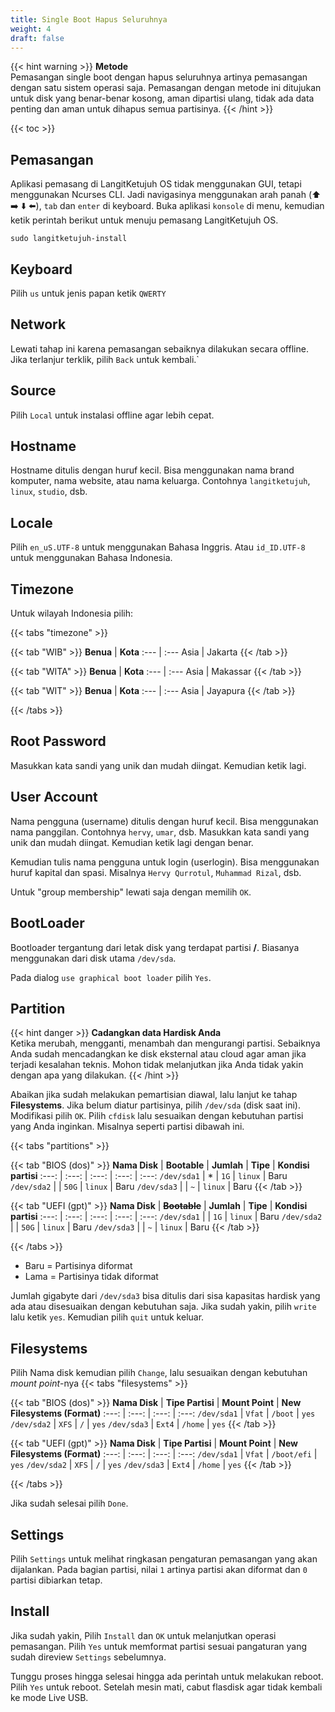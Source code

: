 ```yaml
---
title: Single Boot Hapus Seluruhnya
weight: 4
draft: false
---
```


{{< hint warning >}}
**Metode**\
Pemasangan single boot dengan hapus seluruhnya artinya pemasangan dengan satu sistem operasi saja. Pemasangan dengan metode ini ditujukan untuk disk yang benar-benar kosong, aman dipartisi ulang, tidak ada data penting dan aman untuk dihapus semua partisinya.
{{< /hint >}}

{{< toc >}}

## Pemasangan

Aplikasi pemasang di LangitKetujuh OS tidak menggunakan GUI, tetapi menggunakan Ncurses CLI. Jadi navigasinya menggunakan arah panah (⬆️ ➡️ ⬇️ ⬅️), `tab` dan `enter` di keyboard.
Buka aplikasi `konsole` di menu, kemudian ketik perintah berikut untuk menuju pemasang LangitKetujuh OS.

```shell
sudo langitketujuh-install
```

## Keyboard

Pilih `us` untuk jenis papan ketik `QWERTY`

## Network

Lewati tahap ini karena pemasangan sebaiknya dilakukan secara offline. Jika terlanjur terklik, pilih `Back` untuk kembali.`

## Source

Pilih `Local` untuk instalasi offline agar lebih cepat.

## Hostname

Hostname ditulis dengan huruf kecil. Bisa menggunakan nama brand komputer, nama website, atau nama keluarga. Contohnya `langitketujuh`, `linux`, `studio`, dsb.

## Locale

Pilih `en_uS.UTF-8` untuk menggunakan Bahasa Inggris. Atau `id_ID.UTF-8` untuk menggunakan Bahasa Indonesia.

## Timezone

Untuk wilayah Indonesia pilih:

{{< tabs "timezone" >}}

{{< tab "WIB" >}}
**Benua** | **Kota**
:--- | :---
Asia | Jakarta
{{< /tab >}}

{{< tab "WITA" >}}
**Benua** | **Kota**
:--- | :---
Asia | Makassar
{{< /tab >}}

{{< tab "WIT" >}}
**Benua** | **Kota**
:--- | :---
Asia | Jayapura
{{< /tab >}}

{{< /tabs >}}

## Root Password

Masukkan kata sandi yang unik dan mudah diingat. Kemudian ketik lagi.

## User Account

Nama pengguna (username) ditulis dengan huruf kecil. Bisa menggunakan nama panggilan. Contohnya `hervy`, `umar`, dsb.
Masukkan kata sandi yang unik dan mudah diingat. Kemudian ketik lagi dengan benar.

Kemudian tulis nama pengguna untuk login (userlogin). Bisa menggunakan huruf kapital dan spasi. Misalnya `Hervy Qurrotul`, `Muhammad Rizal`, dsb.

Untuk "group membership" lewati saja dengan memilih `OK`.

## BootLoader

Bootloader tergantung dari letak disk yang terdapat partisi **/**. Biasanya menggunakan dari disk utama `/dev/sda`.

Pada dialog `use graphical boot loader` pilih `Yes`.

## Partition

{{< hint danger >}}
**Cadangkan data Hardisk Anda**\
Ketika merubah, mengganti, menambah dan mengurangi partisi. Sebaiknya Anda sudah mencadangkan ke disk eksternal atau cloud agar aman jika terjadi kesalahan teknis. Mohon tidak melanjutkan jika Anda tidak yakin dengan apa yang dilakukan.
{{< /hint >}}

Abaikan jika sudah melakukan pemartisian diawal, lalu lanjut ke tahap **Filesystems**. Jika belum diatur partisinya, pilih `/dev/sda` (disk saat ini). Modifikasi pilih `OK`. Pilih `cfdisk` lalu sesuaikan dengan kebutuhan partisi yang Anda inginkan. Misalnya seperti partisi dibawah ini.

{{< tabs "partitions" >}}

{{< tab "BIOS (dos)" >}}
**Nama Disk**   | **Bootable**  | **Jumlah**  | **Tipe**  | **Kondisi partisi**
:---:           | :---:         | :---:       | :---:     | :---:
`/dev/sda1`     | *             | `1G`        | `linux`   | Baru
`/dev/sda2`     |               | `50G`       | `linux`   | Baru
`/dev/sda3`     |               | `~`         | `linux`   | Baru
{{< /tab >}}

{{< tab "UEFI (gpt)" >}}
**Nama Disk**   | ~~**Bootable**~~  | **Jumlah**  | **Tipe**  | **Kondisi partisi**
:---:           | :---:             | :---:       | :---:     | :---:
`/dev/sda1`     |                   | `1G`        | `linux`   | Baru
`/dev/sda2`     |                   | `50G`       | `linux`   | Baru
`/dev/sda3`     |                   | `~`         | `linux`   | Baru
{{< /tab >}}

{{< /tabs >}}

* Baru = Partisinya diformat
* Lama = Partisinya tidak diformat

Jumlah gigabyte dari `/dev/sda3` bisa ditulis dari sisa kapasitas hardisk yang ada atau disesuaikan dengan kebutuhan saja. Jika sudah yakin, pilih `write` lalu ketik `yes`. Kemudian pilih `quit` untuk keluar.

## Filesystems

Pilih Nama disk kemudian pilih `Change`, lalu sesuaikan dengan kebutuhan _mount point_-nya
{{< tabs "filesystems" >}}

{{< tab "BIOS (dos)" >}}
**Nama Disk** | **Tipe Partisi** | **Mount Point** | **New Filesystems (Format)**
:---: | :---: | :---: | :---:
`/dev/sda1` | `Vfat` | `/boot` | `yes`
`/dev/sda2` | `XFS` | `/` | `yes`
`/dev/sda3` | `Ext4` | `/home` | `yes`
{{< /tab >}}

{{< tab "UEFI (gpt)" >}}
**Nama Disk** | **Tipe Partisi** | **Mount Point** | **New Filesystems (Format)**
:---: | :---: | :---: | :---:
`/dev/sda1` | `Vfat` | `/boot/efi` | `yes`
`/dev/sda2` | `XFS` | `/` | `yes`
`/dev/sda3` | `Ext4` | `/home` | `yes`
{{< /tab >}}

{{< /tabs >}}

Jika sudah selesai pilih `Done`.

## Settings

Pilih `Settings` untuk melihat ringkasan pengaturan pemasangan yang akan dijalankan. Pada bagian partisi, nilai `1` artinya partisi akan diformat dan `0` partisi dibiarkan tetap.

## Install

Jika sudah yakin, Pilih `Install` dan `OK` untuk melanjutkan operasi pemasangan. Pilih `Yes` untuk memformat partisi sesuai pangaturan yang sudah direview `Settings` sebelumnya.

Tunggu proses hingga selesai hingga ada perintah untuk melakukan reboot. Pilih `Yes` untuk reboot. Setelah mesin mati, cabut flasdisk agar tidak kembali ke mode Live USB.
